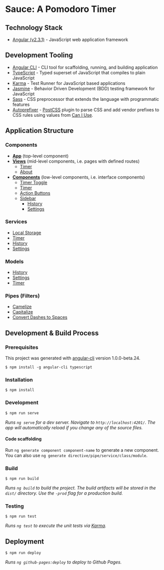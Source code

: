 # Sauce: A Pomodoro Timer

## Technology Stack
- [Angular (v2.3.1)](https://angular.io/) - JavaScript web application framework

## Development Tooling

- [Angular CLI](https://github.com/angular/angular-cli) - CLI tool for scaffolding, running, and building application
- [TypeScript](https://github.com/Microsoft/TypeScript) - Typed superset of JavaScript that compiles to plain JavaScript
- [Karma](https://github.com/karma-runner/karma) - Test Runner for JavaScript based applications
- [Jasmine](https://github.com/jasmine/jasmine) - Behavior Driven Development (BDD) testing framework for JavaScript
- [Sass](http://sass-lang.com/) - CSS preprocessor that extends the language with programmatic features
- [Autoprefixer](https://github.com/postcss/autoprefixer) - [PostCSS](https://github.com/postcss/postcss) plugin to parse CSS and add vendor prefixes to CSS rules using values from [Can I Use](http://caniuse.com/).

## Application Structure

### Components
- **[App](src/app/views/app-view)** (top-level component)
- **[Views](src/app/views)** (mid-level components, i.e. pages with defined routes)
  - [Timer](src/app/views/timer-view)
  - [About](src/app/views/about-view)
- **[Components](src/app/views/components)** (low-level components, i.e. interface components)
  - [Timer Toggle](src/app/components/timer-toggle)
  - [Timer](src/app/components/timer)
  - [Action Buttons](src/app/components/action-buttons)
  - [Sidebar](src/app/components/sidebar)
    - [History](src/app/components/history)
    - [Settings](src/app/components/settings)

### Services
- [Local Storage](src/app/components/storage)
- [Timer](src/app/components/timer)
- [History](src/app/components/history)
- [Settings](src/app/components/settings)

### Models
- [History](src/app/models/history.ts)
- [Settings](src/app/models/settings.ts)
- [Timer](src/app/models/timer.ts)

### Pipes (Filters)
- [Camelize](src/app/pipes/camelize)
- [Capitalize](src/app/pipes/capitalize)
- [Convert Dashes to Spaces](src/app/pipes/dash-to-space)

## Development & Build Process

### Prerequisites
This project was generated with [angular-cli](https://github.com/angular/angular-cli) version 1.0.0-beta.24.
```
$ npm install -g angular-cli typescript
```

### Installation
```
$ npm install
```

### Development
```
$ npm run serve
```
_Runs `ng serve` for a dev server. Navigate to `http://localhost:4201/`. The app will automatically reload if you change any of the source files._

#### Code scaffolding

Run `ng generate component component-name` to generate a new component. You can also use `ng generate directive/pipe/service/class/module`.

### Build
```
$ npm run build
```
_Runs `ng build` to build the project. The build artifacts will be stored in the `dist/` directory. Use the `-prod` flag for a production build._

### Testing
```
$ npm run test
```
_Runs `ng test` to execute the unit tests via [Karma](https://karma-runner.github.io)._


## Deployment
```
$ npm run deploy
```
_Runs `ng github-pages:deploy` to deploy to Github Pages._
